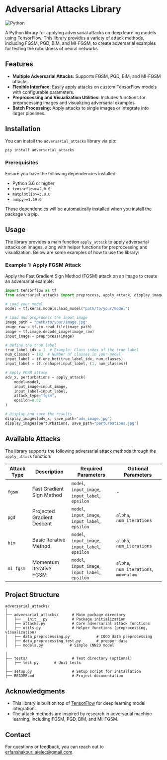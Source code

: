 # Adversarial Attacks Library

![Python](https://img.shields.io/badge/python-3.6%2B-blue)

A Python library for applying adversarial attacks on deep learning models using TensorFlow. This library provides a variety of attack methods, including FGSM, PGD, BIM, and MI-FGSM, to create adversarial examples for testing the robustness of neural networks.

## Features

- **Multiple Adversarial Attacks:** Supports FGSM, PGD, BIM, and MI-FGSM attacks.
- **Flexible Interface:** Easily apply attacks on custom TensorFlow models with configurable parameters.
- **Preprocessing and Visualization Utilities:** Includes functions for preprocessing images and visualizing adversarial examples.
- **Batch Processing:** Apply attacks to single images or integrate into larger pipelines.

## Installation

You can install the `adversarial_attacks` library via pip:

```bash
pip install adversarial_attacks
```

### Prerequisites

Ensure you have the following dependencies installed:
- Python 3.6 or higher
- `tensorflow>=2.0.0`
- `matplotlib>=3.0.0`
- `numpy>=1.19.0`

These dependencies will be automatically installed when you install the package via pip.

## Usage

The library provides a main function `apply_attack` to apply adversarial attacks on images, along with helper functions for preprocessing and visualization. Below are some examples of how to use the library:

### Example 1: Apply FGSM Attack

Apply the Fast Gradient Sign Method (FGSM) attack on an image to create an adversarial example:

```python
import tensorflow as tf
from adversarial_attacks import preprocess, apply_attack, display_images

# Load your model
model = tf.keras.models.load_model("path/to/your/model")

# Load and preprocess the input image
image_path = "path/to/your/image.jpg"
image_raw = tf.io.read_file(image_path)
image = tf.image.decode_image(image_raw)
input_image = preprocess(image)

# Define the true label
true_label_idx = 1  # Example: Class index of the true label
num_classes = 183  # Number of classes in your model
input_label = tf.one_hot(true_label_idx, num_classes)
input_label = tf.reshape(input_label, (1, num_classes))

# Apply FGSM attack
adv_x, perturbations = apply_attack(
    model=model,
    input_image=input_image,
    input_label=input_label,
    attack_type="fgsm",
    epsilon=0.02
)

# Display and save the results
display_images(adv_x, save_path="adv_image.jpg")
display_images(perturbations, save_path="perturbations.jpg")
```



## Available Attacks

The library supports the following adversarial attack methods through the `apply_attack` function:

| Attack Type | Description                              | Required Parameters                     | Optional Parameters                     |
|-------------|------------------------------------------|-----------------------------------------|-----------------------------------------|
| `fgsm`      | Fast Gradient Sign Method               | `model`, `input_image`, `input_label`, `epsilon` | -                                       |
| `pgd`       | Projected Gradient Descent              | `model`, `input_image`, `input_label`, `epsilon` | `alpha`, `num_iterations`              |
| `bim`       | Basic Iterative Method                  | `model`, `input_image`, `input_label`, `epsilon` | `alpha`, `num_iterations`              |
| `mi_fgsm`   | Momentum Iterative FGSM                 | `model`, `input_image`, `input_label`, `epsilon` | `alpha`, `num_iterations`, `momentum`  |


## Project Structure

```
adversarial_attacks/
│
├── adversarial_attacks/      # Main package directory
│   ├── __init__.py           # Package initialization
│   ├── attacks.py            # Core adversarial attack functions
│   ├── utils.py              # Helper functions (preprocessing, visualization)
│   ├── data_preprocessing.py            # COCO data preprocessing
│   ├── data_preprocessing_test.py       # prepper data
│   ├── models.py            # Simple CNN2D model

│
├── tests/                    # Test directory (optional)
│   ├── test.py       # Unit tests
│
├── setup.py                  # Setup script for installation
├── README.md                 # Project documentation
```



## Acknowledgments

- This library is built on top of [TensorFlow](https://www.tensorflow.org/) for deep learning model integration.
- The attack methods are inspired by research in adversarial machine learning, including FGSM, PGD, BIM, and MI-FGSM.

## Contact

For questions or feedback, you can reach out to [erfanshakouri.aielec@gmail.com](mailto:erfanshakouri.aielec@gmail.com).
